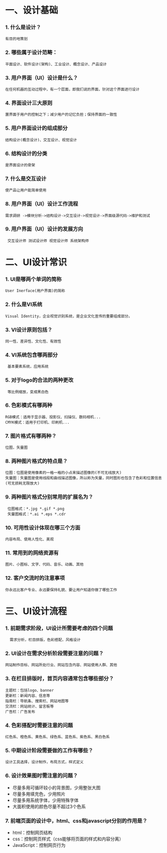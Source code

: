 # 一、设计基础
### 1.	什么是设计？
    有目的地策划
### 2.	哪些属于设计范畴：
    平面设计、软件设计(架构)、工业设计、概念设计、产品设计
### 3.	用户界面（UI）设计是什么？
    在任何机器的互动过程中，有一个层面，即我们说的界面，针对这个界面进行设计
### 4.	界面设计三大原则
    置界面于用户的控制之下；减少用户的记忆负担；保持界面的一致性
### 5.	用户界面设计的组成部分
    结构设计(概念设计)、交互设计、视觉设计
### 6.	结构设计的分类
    是界面设计的骨架
### 7.	什么是交互设计
    使产品让用户能简单使用
### 8.	用户界面（UI）设计工作流程
    需求调研 ->模块分析->结构设计->交互设计->视觉设计->界面级源代码->维护和测试
### 9.	用户界面（UI）设计的发展方向
     交互设计师 测试设计师 视觉设计师 系统架构师
# 二、UI设计常识
### 1.	UI是哪两个单词的简称
    User Inerface(用户界面)的简称
### 2.	什么是VI系统
    Visual Identity，企业视觉识别系统，是企业文化宣传的重要组成部分。
### 3.	VI设计原则包括？
    同一性、差异性、文化性、有效性
### 4.	VI系统包含哪两部分
     基本要素系统，应用系统
### 5.	对于logo的合法的两种更改
     等比例缩放，变成黑白色
### 6.	色彩模式有哪两种
    RGB模式：适用于显示器、投影仪、扫描仪、数码相机...
	CMYK模式：适用于打印机、印刷机...
### 7.	图片格式有哪两种？
    位图，矢量图
### 8.	两种图片格式的特点是？
    位图：位图是使用像素的一格一格的小点来描述图像的(不可无线放大)
	矢量图：矢量图是使用线段和曲线描述图像，所以称为矢量，同时图形也包含了色彩和位置信息(可无损耗无限放大)
	      
### 9.	两种图片格式分别常用的扩展名为？
     位图格式：*.jpg *.gif *.png
     矢量图格式：*.ai *.eps *.cdr
### 10.	可用性设计体现在哪三个方面
    内容布局、使用人性化、美观
### 11.	常用到的网络资源有
    图片、小图标、文字、代码、音乐、动画、其他
### 12.	客户交流时的注意事项
    你永远比客户专业、永远要保持礼貌、要让用户知道你做了哪些工作
# 三、UI设计流程
### 1.	前期需求阶段，UI设计所需要考虑的四个问题
      需求分析，栏目排版，色彩搭配，风格设计
### 2.	UI设计在需求分析阶段需要注意的问题？
    网站制作目标、网站所处行业、网站包含内容、网站使用人群、其他
### 3.	在栏目排版时，首页内容通常包含哪些部分？
    主题栏：包括logo、banner
	更新栏：新闻内容、信息等
	指南栏：导航条、搜索栏、网站地图等
	交流栏：网站统计、留言板等
	广告栏：广告发布
### 4.	色彩搭配时需要注意的问题
    红色系、橙色系、黄色系、绿色系、蓝色系、紫色系、黑白色系
### 5.	中期设计阶段需要做的工作有哪些？
    设计工具选择，设计制作，布局方式，样式定义
### 6.	设计效果图时需注意的问题？
* 尽量多用可循环较小的背景图，少用整张大图
* 尽量多用填充色，少用照片
* 尽量多用系统字体，少用特殊字体
* 大面积使用的颜色尽量不超过3个色系

### 7.	前端页面的设计中，html、css和javascript分别的作用是？
* html：控制网页结构
* css：控制网页样式（css能够将页面的样式和内容分离）
* JavaScript：控制网页行为
